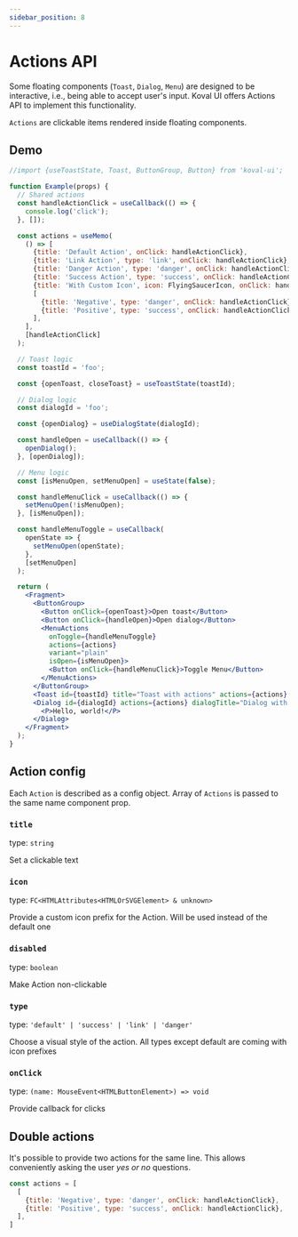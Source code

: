 ```yaml
---
sidebar_position: 8
---
```


# Actions API

Some floating components (`Toast`, `Dialog`, `Menu`) are designed to be interactive, i.e., being able to accept user's input. Koval UI offers Actions API to implement this functionality.

`Actions` are clickable items rendered inside floating components.

## Demo

```jsx live
//import {useToastState, Toast, ButtonGroup, Button} from 'koval-ui';

function Example(props) {
  // Shared actions
  const handleActionClick = useCallback(() => {
    console.log('click');
  }, []);

  const actions = useMemo(
    () => [
      {title: 'Default Action', onClick: handleActionClick},
      {title: 'Link Action', type: 'link', onClick: handleActionClick},
      {title: 'Danger Action', type: 'danger', onClick: handleActionClick},
      {title: 'Success Action', type: 'success', onClick: handleActionClick},
      {title: 'With Custom Icon', icon: FlyingSaucerIcon, onClick: handleActionClick},
      [
        {title: 'Negative', type: 'danger', onClick: handleActionClick},
        {title: 'Positive', type: 'success', onClick: handleActionClick},
      ],
    ],
    [handleActionClick]
  );

  // Toast logic
  const toastId = 'foo';

  const {openToast, closeToast} = useToastState(toastId);

  // Dialog logic
  const dialogId = 'foo';

  const {openDialog} = useDialogState(dialogId);

  const handleOpen = useCallback(() => {
    openDialog();
  }, [openDialog]);

  // Menu logic
  const [isMenuOpen, setMenuOpen] = useState(false);

  const handleMenuClick = useCallback(() => {
    setMenuOpen(!isMenuOpen);
  }, [isMenuOpen]);

  const handleMenuToggle = useCallback(
    openState => {
      setMenuOpen(openState);
    },
    [setMenuOpen]
  );

  return (
    <Fragment>
      <ButtonGroup>
        <Button onClick={openToast}>Open toast</Button>
        <Button onClick={handleOpen}>Open dialog</Button>
        <MenuActions
          onToggle={handleMenuToggle}
          actions={actions}
          variant="plain"
          isOpen={isMenuOpen}>
          <Button onClick={handleMenuClick}>Toggle Menu</Button>
        </MenuActions>
      </ButtonGroup>
      <Toast id={toastId} title="Toast with actions" actions={actions} />
      <Dialog id={dialogId} actions={actions} dialogTitle="Dialog with actions">
        <P>Hello, world!</P>
      </Dialog>
    </Fragment>
  );
}
```

## Action config

Each `Action` is described as a config object. Array of `Actions` is passed to the same name component prop.

### `title`

type: `string`

Set a clickable text

### `icon`

type: `FC<HTMLAttributes<HTMLOrSVGElement> & unknown>`

Provide a custom icon prefix for the Action. Will be used instead of the default one

### `disabled`

type: `boolean`

Make Action non-clickable

### `type`

type: `'default' | 'success' | 'link' | 'danger'`

Choose a visual style of the action. All types except default are coming with icon prefixes

### `onClick`

type: `(name: MouseEvent<HTMLButtonElement>) => void`

Provide callback for clicks

## Double actions

It's possible to provide two actions for the same line.
This allows conveniently asking the user _yes or no_ questions.

```jsx
const actions = [
  [
    {title: 'Negative', type: 'danger', onClick: handleActionClick},
    {title: 'Positive', type: 'success', onClick: handleActionClick},
  ],
]
```
